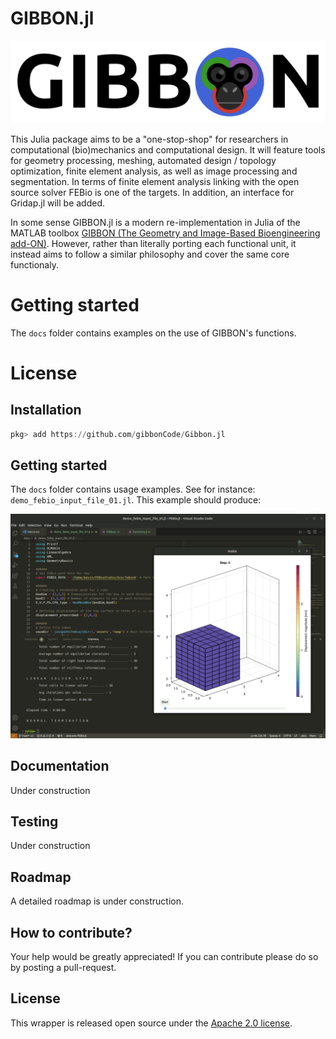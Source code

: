 # GIBBON.jl

![](assets/img/gibbonLogo.png)

This Julia package aims to be a "one-stop-shop" for researchers in computational (bio)mechanics and computational design. It will feature tools for geometry processing, meshing, automated design / topology optimization, finite element analysis, as well as image processing and segmentation. In terms of finite element analysis linking with the open source solver FEBio is one of the targets. In addition, an interface for Gridap.jl will be added. 

In some sense GIBBON.jl is a modern re-implementation in Julia of the MATLAB toolbox [GIBBON (The Geometry and Image-Based Bioengineering add-ON)](https://github.com/gibbonCode/GIBBON). However, rather than literally porting each functional unit, it instead aims to follow a similar philosophy and cover the same core functionaly.

# Getting started
The `docs` folder contains examples on the use of GIBBON's functions. 

# License 

## Installation
```julia
pkg> add https://github.com/gibbonCode/Gibbon.jl
```

## Getting started
The `docs` folder contains usage examples. See for instance: `demo_febio_input_file_01.jl`. This example should produce:

![](assets/img/febio_example_01.gif) 

## Documentation 
Under construction

## Testing 
Under construction

## Roadmap
A detailed roadmap is under construction. 

## How to contribute? 
Your help would be greatly appreciated! If you can contribute please do so by posting a pull-request. 

## License 
This wrapper is released open source under the [Apache 2.0 license](https://github.com/gibbonCode/Gibbon.jl/blob/master/LICENSE).
